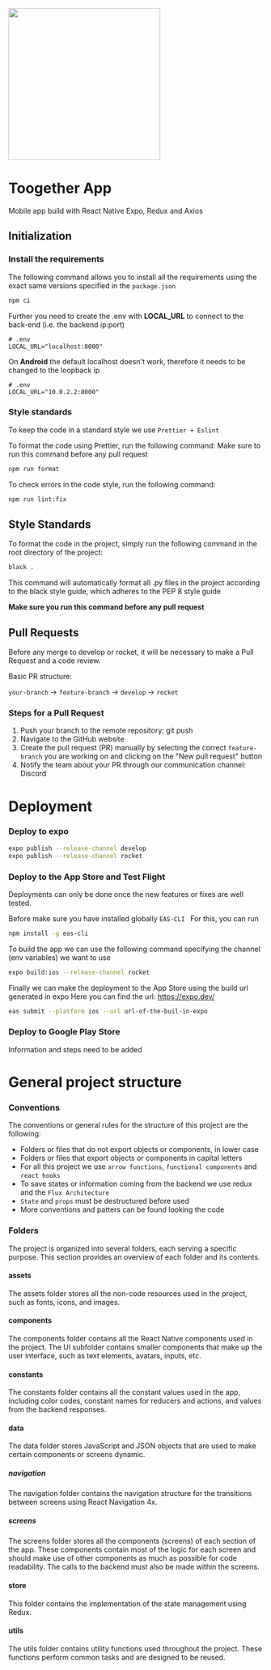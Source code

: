 <p float="left" align="left">
  <img src="https://user-images.githubusercontent.com/63305840/150650911-a3aba1cc-c2dd-4ced-9d60-0bd5ea1cfc8e.png" width="300" />
</p>

# Toogether App

Mobile app build with React Native Expo, Redux and Axios

## Initialization

### Install the requirements
The following command allows you to install all the requirements using the exact same versions specified in the `package.json`

```bash
npm ci
```

Further you need to create the .env with **LOCAL_URL** to connect to the back-end (i.e. the backend ip:port)

```
# .env
LOCAL_URL="localhost:8000"
```

On **Android** the default localhost doesn't work, therefore it needs to be changed to the loopback ip

```
# .env
LOCAL_URL="10.0.2.2:8000"
```

### Style standards

To keep the code in a standard style we use `Prettier + Eslint`

To format the code using Prettier, run the following command:
Make sure to run this command before any pull request

```bash
npm run format
```

To check errors in the code style, run the following command:

```bash
npm run lint:fix
```

## Style Standards
To format the code in the project, simply run the following command in the root directory of the project:

```bash
black .
```
This command will automatically format all .py files in the project according to the black style guide, which adheres to the PEP 8 style guide

**Make sure you run this command before any pull request**

## Pull Requests

Before any merge to develop or rocket, it will be necessary to make a Pull Request and a code review.

Basic PR structure:

`your-branch` -> `feature-branch` -> `develop` -> `rocket`

### Steps for a Pull Request
1. Push your branch to the remote repository: git push
2.  Navigate to the GitHub website
3.  Create the pull request (PR) manually by selecting the correct `feature-branch` you are working on and clicking on the "New pull request" button
4.  Notify the team about your PR through our communication channel: Discord

# Deployment

### Deploy to expo
```bash
expo publish --release-channel develop
expo publish --release-channel rocket
```

### Deploy to the App Store and Test Flight
Deployments can only be done once the new features or fixes are well tested.

Before make sure you have installed globally `EAS-CLI `
For this, you can run 

```bash
npm install -g eas-cli
```

To build the app we can use the following command specifying the channel (env variables) we want to use

```bash
expo build:ios --release-channel rocket
```

Finally we can make the deployment to the App Store using the build url generated in expo
Here you can find the url: https://expo.dev/

```bash
eas submit --platform ios --url url-of-the-buil-in-expo
```

### Deploy to Google Play Store
Information and steps need to be added

# General project structure

### Conventions
The conventions or general rules for the structure of this project are the following:
- Folders or files that do not export objects or components, in lower case
- Folders or files that export objects or components in capital letters
- For all this project we use `arrow functions`, `functional components` and `react hooks`
- To save states or information coming from the backend we use redux and the `Flux Architecture`
- `State` and `props` must be destructured before used
- More conventions and patters can be found looking the code

### Folders
The project is organized into several folders, each serving a specific purpose. This section provides an overview of each folder and its contents.

#### assets
The assets folder stores all the non-code resources used in the project, such as fonts, icons, and images.

#### components
The components folder contains all the React Native components used in the project. The UI subfolder contains smaller components that make up the user interface, such as text elements, avatars, inputs, etc.

#### constants
The constants folder contains all the constant values used in the app, including color codes, constant names for reducers and actions, and values from the backend responses.

#### data
The data folder stores JavaScript and JSON objects that are used to make certain components or screens dynamic.

##### navigation
The navigation folder contains the navigation structure for the transitions between screens using React Navigation 4x.

##### screens
The screens folder stores all the components (screens) of each section of the app. These components contain most of the logic for each screen and should make use of other components as much as possible for code readability. The calls to the backend must also be made within the screens.

#### store
This folder contains the implementation of the state management using Redux.

#### utils
The utils folder contains utility functions used throughout the project. These functions perform common tasks and are designed to be reused.

